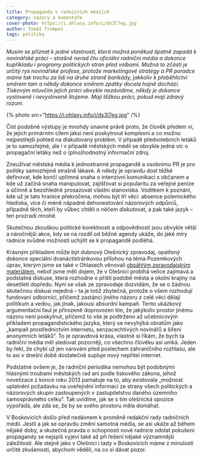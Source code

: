 ```yaml
---
title: Propaganda v radničních médiích
category: názory a komentáře
cover-photo: https://i.ohlasy.info/i/ds3l7eg.jpg
author: Tomáš Trumpeš
tags: politika
---
```


*Musím se přiznat k jedné vlastnosti, která možná poněkud špatně zapadá k novinářské práci – strašně nerad čtu oficiální radniční média a dokonce kupříkladu i programy politických stran před volbami. Možná to zčásti je určitý rys novinářské profese, protože marketingové stratégy a PR poradce máme tak trochu za lidi na druhé straně barikády, jakkoliv k přeběhlictví směrem tam a někdy dokonce směrem zpátky docela hojně dochází. Tiskovým mluvčím jejich práci obvykle nezávidíme, někdy je dokonce vysloveně i nevysloveně litujeme. Mají těžkou práci, pokud mají zdravý rozum.*

{% photo src="https://i.ohlasy.info/i/ds3l7eg.jpg" /%}

Číst podobné výstupy je mnohdy únavné právě proto, že člověk předem ví, že jejich primárním cílem jaksi není poskytnout komplexní a co možno nejpestřejší pohled na diskutovaný problém. V případě předvolebních letáků je to samozřejmé, ale i v případě městských médií se obvykle jedná víc o propagační letáky než o (plno)hodnotný informační zdroj.

Zneužívat městská média k jednostranné propagandě a osobnímu PR je pro politiky samozřejmě strašně lákavé. A někdy je opravdu dost těžké definovat, kde končí upřímná snaha o intenzivní komunikaci s občanem a kde už začíná snaha manipulovat, zajišťovat si popularitu za veřejné peníze a účinně a bezohledně prosazovat vlastní stanoviska. Vodítkem k poznání, kde už je tato hranice překročena, mohou být tři věci: absence polemického hlediska, více či méně nápadné dehonestování názorových odpůrců, případně těch, kteří by vůbec chtěli o něčem diskutovat, a pak také jazyk – ten prozradí mnohé. 

Skutečnou zkouškou politické korektnosti a odpovědnosti jsou obvykle větší a náročnější akce, kdy se na rozdíl od běžné agendy ukáže, do jaké míry radnice svůdné možnosti uchýlit se k propagandě podléhá.

Krásným příkladem může být dubnový Olešnický zpravodaj, opatřený dokonce speciální dvanáctistránkovou přílohou na téma Pozemkových úprav, kterým jsme se také v Ohlasech věnovali [obsáhlým zpravodajským materiálem](/clanky/2015/03/olesnicka-asfaltka.html), neboť jsme měli dojem, že v Olešnici probíhá velice zajímavá a podstatná diskuse, která rozhodne o příští podobě města a okolní krajiny na desetiletí dopředu. Nyní se však ze zpravodaje dozvídám, že se o žádnou skutečnou diskusi nejedná – ta je totiž zbytečná, protože o všem rozhodují fundovaní odborníci, přičemž zastánci jiného názoru z celé věci dělají politikum a vedou, jak jinak, jakousi absurdní kampaň. Tento ukázkový argumentační faul je přirozeně doprovozen tím, že jakýkoliv prostor jinému názoru není poskytnut, přičemž to vše je podtrženo až učebnicovým příkladem propagandistického jazyka, který se nevyhýbá obratům jako „kampaň prostřednictvím internetu, senzacechtivých novinářů a šíření anonymních letáků“. To je opravdová krása, vlastně si říkám, že bych ta radniční média měl sledovat pozorněji, co všechno člověku asi uniká. Jeden by řekl, že chybí už jen varování před poslechem zahraničního rozhlasu, ale to asi v dnešní době dostatečně supluje nový nepřítel internet.

Podstatné ovšem je, že radniční periodika nemohou být podobnými hlásnými troubami městských rad ani podle tiskového zákona, jehož novelizace z konce roku 2013 pamatuje na to, aby existovala „možnost uplatnění požadavku na uveřejnění informací ze strany všech politických a názorových skupin zastoupených v zastupitelstvu daného územního samosprávného celku“. Tak uvidíme, jak se s tím olešnická opozice vypořádá, ale zdá se, že by se svého prostoru měla domáhat.

V Boskovicích došlo před nedávnem k proměně redakční rady radničních médií. Jestli a jak se opravdu změní samotná média, se asi ukáže až během nějaké doby, a skutečná pravda o schopnosti nové radnice odolat pokušení propagandy se nejspíš vyjeví také až při řešení nějaké významnější záležitosti. Ale stejně jako v Olešnici i tady v Boskovicích máme z minulosti určité zkušenosti, abychom věděli, na co si dávat pozor.
